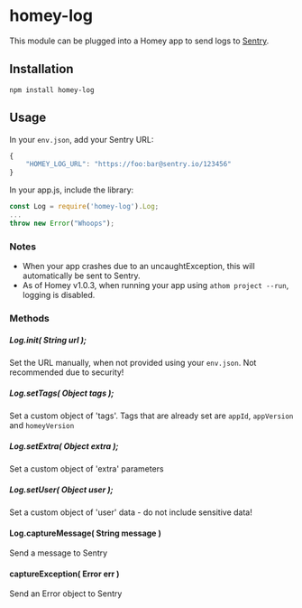 # homey-log

This module can be plugged into a Homey app to send logs to [Sentry](http://sentry.io/).

## Installation

```
npm install homey-log
```

## Usage

In your `env.json`, add your Sentry URL:

```javascript
{
	"HOMEY_LOG_URL": "https://foo:bar@sentry.io/123456"
}
```

In your app.js, include the library:

```javascript
const Log = require('homey-log').Log;
...
throw new Error("Whoops");
```

### Notes

* When your app crashes due to an uncaughtException, this will automatically be sent to Sentry.
* As of Homey v1.0.3, when running your app using `athom project --run`, logging is disabled.

### Methods

##### Log.init( String url );
Set the URL manually, when not provided using your `env.json`. Not recommended due to security!

##### Log.setTags( Object tags );
Set a custom object of 'tags'. Tags that are already set are `appId`, `appVersion` and `homeyVersion`

##### Log.setExtra( Object extra );
Set a custom object of 'extra' parameters

##### Log.setUser( Object user );
Set a custom object of 'user' data - do not include sensitive data!

#### Log.captureMessage( String message )
Send a message to Sentry

#### captureException( Error err )
Send an Error object to Sentry